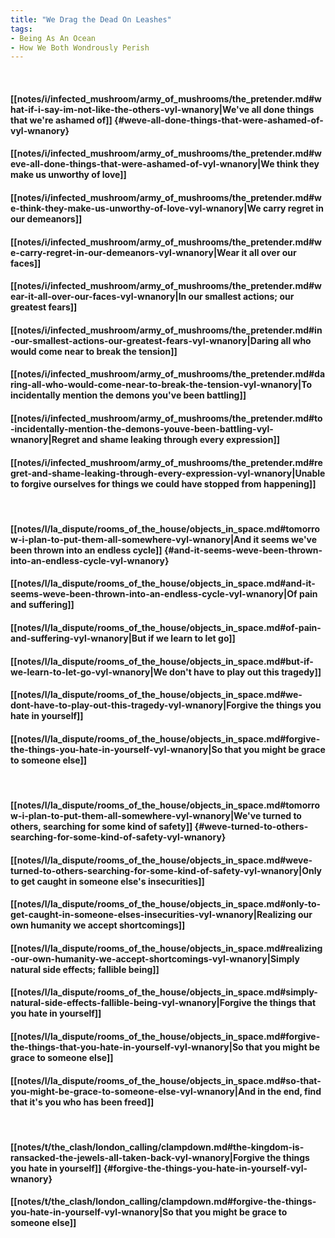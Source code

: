 ```yaml
---
title: "We Drag the Dead On Leashes"
tags:
- Being As An Ocean
- How We Both Wondrously Perish
---
```

&nbsp;
#### [[notes/i/infected_mushroom/army_of_mushrooms/the_pretender.md#what-if-i-say-im-not-like-the-others-vyl-wnanory|We've all done things that we're ashamed of]] {#weve-all-done-things-that-were-ashamed-of-vyl-wnanory}
#### [[notes/i/infected_mushroom/army_of_mushrooms/the_pretender.md#weve-all-done-things-that-were-ashamed-of-vyl-wnanory|We think they make us unworthy of love]]
#### [[notes/i/infected_mushroom/army_of_mushrooms/the_pretender.md#we-think-they-make-us-unworthy-of-love-vyl-wnanory|We carry regret in our demeanors]]
#### [[notes/i/infected_mushroom/army_of_mushrooms/the_pretender.md#we-carry-regret-in-our-demeanors-vyl-wnanory|Wear it all over our faces]]
#### [[notes/i/infected_mushroom/army_of_mushrooms/the_pretender.md#wear-it-all-over-our-faces-vyl-wnanory|In our smallest actions; our greatest fears]]
#### [[notes/i/infected_mushroom/army_of_mushrooms/the_pretender.md#in-our-smallest-actions-our-greatest-fears-vyl-wnanory|Daring all who would come near to break the tension]]
#### [[notes/i/infected_mushroom/army_of_mushrooms/the_pretender.md#daring-all-who-would-come-near-to-break-the-tension-vyl-wnanory|To incidentally mention the demons you've been battling]]
#### [[notes/i/infected_mushroom/army_of_mushrooms/the_pretender.md#to-incidentally-mention-the-demons-youve-been-battling-vyl-wnanory|Regret and shame leaking through every expression]]
#### [[notes/i/infected_mushroom/army_of_mushrooms/the_pretender.md#regret-and-shame-leaking-through-every-expression-vyl-wnanory|Unable to forgive ourselves for things we could have stopped from happening]]
&nbsp;
#### [[notes/l/la_dispute/rooms_of_the_house/objects_in_space.md#tomorrow-i-plan-to-put-them-all-somewhere-vyl-wnanory|And it seems we've been thrown into an endless cycle]] {#and-it-seems-weve-been-thrown-into-an-endless-cycle-vyl-wnanory}
#### [[notes/l/la_dispute/rooms_of_the_house/objects_in_space.md#and-it-seems-weve-been-thrown-into-an-endless-cycle-vyl-wnanory|Of pain and suffering]]
#### [[notes/l/la_dispute/rooms_of_the_house/objects_in_space.md#of-pain-and-suffering-vyl-wnanory|But if we learn to let go]]
#### [[notes/l/la_dispute/rooms_of_the_house/objects_in_space.md#but-if-we-learn-to-let-go-vyl-wnanory|We don't have to play out this tragedy]]
#### [[notes/l/la_dispute/rooms_of_the_house/objects_in_space.md#we-dont-have-to-play-out-this-tragedy-vyl-wnanory|Forgive the things you hate in yourself]]
#### [[notes/l/la_dispute/rooms_of_the_house/objects_in_space.md#forgive-the-things-you-hate-in-yourself-vyl-wnanory|So that you might be grace to someone else]]
&nbsp;
#### [[notes/l/la_dispute/rooms_of_the_house/objects_in_space.md#tomorrow-i-plan-to-put-them-all-somewhere-vyl-wnanory|We've turned to others, searching for some kind of safety]] {#weve-turned-to-others-searching-for-some-kind-of-safety-vyl-wnanory}
#### [[notes/l/la_dispute/rooms_of_the_house/objects_in_space.md#weve-turned-to-others-searching-for-some-kind-of-safety-vyl-wnanory|Only to get caught in someone else's insecurities]]
#### [[notes/l/la_dispute/rooms_of_the_house/objects_in_space.md#only-to-get-caught-in-someone-elses-insecurities-vyl-wnanory|Realizing our own humanity we accept shortcomings]]
#### [[notes/l/la_dispute/rooms_of_the_house/objects_in_space.md#realizing-our-own-humanity-we-accept-shortcomings-vyl-wnanory|Simply natural side effects; fallible being]]
#### [[notes/l/la_dispute/rooms_of_the_house/objects_in_space.md#simply-natural-side-effects-fallible-being-vyl-wnanory|Forgive the things that you hate in yourself]]
#### [[notes/l/la_dispute/rooms_of_the_house/objects_in_space.md#forgive-the-things-that-you-hate-in-yourself-vyl-wnanory|So that you might be grace to someone else]]
#### [[notes/l/la_dispute/rooms_of_the_house/objects_in_space.md#so-that-you-might-be-grace-to-someone-else-vyl-wnanory|And in the end, find that it's you who has been freed]]
&nbsp;
#### [[notes/t/the_clash/london_calling/clampdown.md#the-kingdom-is-ransacked-the-jewels-all-taken-back-vyl-wnanory|Forgive the things you hate in yourself]] {#forgive-the-things-you-hate-in-yourself-vyl-wnanory}
#### [[notes/t/the_clash/london_calling/clampdown.md#forgive-the-things-you-hate-in-yourself-vyl-wnanory|So that you might be grace to someone else]]
